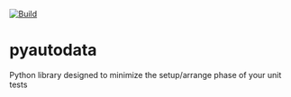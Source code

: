 [![Build](https://github.com/christianhelle/pyautodata/workflows/build/badge.svg)](https://github.com/christianhelle/pyautodata/actions/workflows/build.yml)


# pyautodata
Python library designed to minimize the setup/arrange phase of your unit tests
